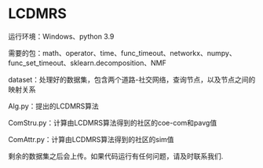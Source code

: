 # LCDMRS

运行环境：Windows、python 3.9

需要的包：math、operator、time、func_timeout、networkx、numpy、func_set_timeout、sklearn.decomposition、NMF

​dataset：处理好的数据集，包含两个道路-社交网络，查询节点，以及节点之间的映射关系
​	

Alg.py：提出的LCDMRS算法
​	

ComStru.py：计算由LCDMRS算法得到的社区的coe-com和pavg值
  

ComAttr.py：计算由LCDMRS算法得到的社区的sim值


剩余的数据集之后会上传。如果代码运行有任何问题，请及时联系我们.
